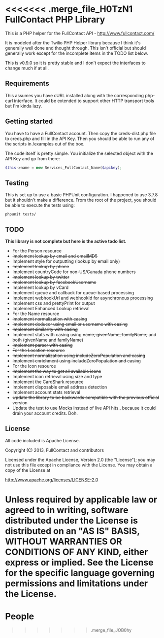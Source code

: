 <<<<<<< .merge_file_H0TzN1
FullContact PHP Library
================

This is a PHP helper for the FullContact API - http://www.fullcontact.com/

It is modeled after the Twilio PHP Helper library because I think it's generally well done and thought through. This isn't official but should generally work except for the incomplete items in the TODO list below.

This is v0.9.0 so it is pretty stable and I don't expect the interfaces to change much if at all.

## Requirements

This assumes you have cURL installed along with the corresponding php-curl interface. It could be extended to support other HTTP transport tools but I'm kinda lazy.

## Getting started

You have to have a FullContact account. Then copy the creds-dist.php file to creds.php and fill in the API Key. Then you should be able to run any of the scripts in /examples out of the box.

The code itself is pretty simple. You initialize the selected object with the API Key and go from there:

```php
$this->name = new Services_FullContact_Name($apikey);
```

## Testing

This is set up to use a basic PHPUnit configuration. I happened to use 3.7.8 but it shouldn't make a difference. From the root of the project, you should be able to execute the tests using:

```shell
phpunit tests/
```

## TODO

**This library is not complete but here is the active todo list.**

*  For the Person resource
 *  ~~Implement lookup by email and emailMD5~~
  *  Implement style for outputting (lookup by email only)
 *  ~~Implement lookup by phone~~
  *  Implement countryCode for non-US/Canada phone numbers
 *  ~~Implement lookup by twitter~~
 *  ~~Implement lookup by facebookUsername~~
 *  Implement lookup by vCard
 *  Implement queue and callback for queue-based processing
 *  Implement webhookUrl and webhookId for asynchronous processing
 *  Implement css and prettyPrint for output
 *  Implement Enhanced Lookup retrieval
*  For the Name resource
 *  ~~Implement normalization with casing~~
 *  ~~Implement deducer using email or username with casing~~
 *  ~~Implement similarity with casing~~
 *  Implement stats with casing using ~~name, givenName, familyName,~~ and both (givenName and familyName)
 *  ~~Implement parser with casing~~
*  ~~For the Location resource~~
 *  ~~Implement normalization using includeZeroPopulation and casing~~
 *  ~~Implement enrichment using includeZeroPopulation and casing~~
*  For the Icon resource
 *  ~~Implement the way to get all available icons~~
 *  Implement icon retrieval using size and type
*  Implement the CardShark resource
*  Implement disposable email address detection
*  Implement account stats retrieval
*  ~~Update the library to be backwards compatible with the previous official version~~
*  Update the test to use Mocks instead of live API hits.. because it could drain your account credits. Doh.


## License

All code included is Apache License.

Copyright (C) 2013, FullContact and contributors


Licensed under the Apache License, Version 2.0 (the "License");
you may not use this file except in compliance with the License.
You may obtain a copy of the License at

http://www.apache.org/licenses/LICENSE-2.0

Unless required by applicable law or agreed to in writing, software
distributed under the License is distributed on an "AS IS" BASIS,
WITHOUT WARRANTIES OR CONDITIONS OF ANY KIND, either express or implied.
See the License for the specific language governing permissions and
limitations under the License.
=======
People
======
>>>>>>> .merge_file_JOB0hy
